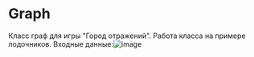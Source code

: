 # Graph
Класс граф для игры "Город отражений".
Работа класса на примере лодочников.
Входные данные:![image](https://github.com/alenahalm/Graph/assets/75882124/fac79cec-7fde-4cd1-9c65-e2dd58561c66)
